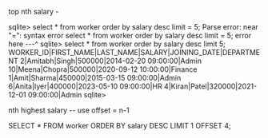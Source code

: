 top nth salary - 

sqlite> select * from worker order by salary desc limit = 5;
Parse error: near "=": syntax error
  select * from worker order by salary desc limit = 5;
                                    error here ---^
sqlite> select * from worker order by salary desc limit 5;
WORKER_ID|FIRST_NAME|LAST_NAME|SALARY|JOINING_DATE|DEPARTMENT
2|Amitabh|Singh|500000|2014-02-20 09:00:00|Admin
10|Meena|Chopra|500000|2020-09-12 10:00:00|Finance
1|Amit|Sharma|450000|2015-03-15 09:00:00|Admin
6|Anita|Iyer|400000|2023-05-10 09:00:00|HR
4|Kiran|Patel|320000|2021-12-01 09:00:00|Admin
sqlite> 


nth highest salary -- 
use offset = n-1 

SELECT *
FROM worker
ORDER BY salary DESC
LIMIT 1 OFFSET 4;

